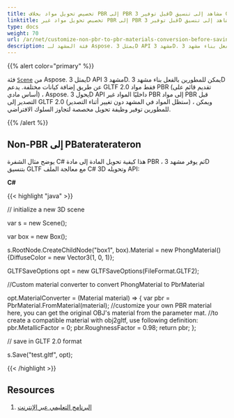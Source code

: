 ```yaml
---
title: تخصيص تحويل مواد بخلاف PBR إلى PBR قبل توفير 3D مشاهد إلى تنسيق GLTF 2.0 في C#
linktitle: تخصيص تحويل مواد غير PBR إلى PBR قبل توفير 3D مشاهد إلى تنسيق GLTF 2.0
type: docs
weight: 70
url: /ar/net/customize-non-pbr-to-pbr-materials-conversion-before-saving-3d-scenes-to-gltf-2-0-format/
description: فئة المشهد لـ Aspose. يمثل 3D API مشهد 3D. يمكن للمطورين بالفعل بناء مشهد 3D عن طريق إضافة كيانات مختلفة. يدعم GLTF 2.0 فقط مواد PBR (تقديم قائم على أساس مادي) ، Aspose.3D API يحول داخليًا المواد غير المستخدمة في PBR إلى مواد PBR قبل التصدير إلى GLTF 2.0.
---
```

{{% alert color="primary" %}} 

فئة [`Scene`](https://reference.aspose.com/3d/net/aspose.threed/scene) من Aspose. يمثل 3D API مشهد 3D. يمكن للمطورين بالفعل بناء مشهد 3D عن طريق إضافة كيانات مختلفة. يدعم GLTF 2.0 فقط مواد PBR (تقديم قائم على أساس مادي) ، Aspose. يحول 3D API داخليًا المواد غير PBR إلى مواد PBR قبل التصدير إلى GLTF 2.0 (ستظل المواد في المشهد دون تغيير أثناء التصدير) ، ويمكن للمطورين توفير وظيفة تحويل مخصصة لتجاوز السلوك الافتراضي.

{{% /alert %}} 
##  **Non-PBR إلى PBateraterateron**
يوضح مثال الشفرة C# هذا كيفية تحويل المادة إلى مادة PBR ، ثم يوفر مشهد 3D بتنسيق GLTF مع معالجة الملف C# 3D وتحويله API:

**C#**

{{< highlight "java" >}}

 // initialize a new 3D scene

var s = new Scene();

var box = new Box();

s.RootNode.CreateChildNode("box1", box).Material = new PhongMaterial() {DiffuseColor = new Vector3(1, 0, 1)};

GLTFSaveOptions opt = new GLTFSaveOptions(FileFormat.GLTF2);

//Custom material converter to convert PhongMaterial to PbrMaterial

opt.MaterialConverter = (Material material) => {
    var pbr = PbrMaterial.FromMaterial(material);
    //customize your own PBR material here, you can get the original OBJ's material from the parameter mat.
    //to create a compatible material with obj2gltf, use following definition:
    pbr.MetallicFactor = 0;
    pbr.RoughnessFactor = 0.98;
    return pbr;
};

// save in GLTF 2.0 format

s.Save("test.gltf", opt);

{{< /highlight >}}


##  **Resources**

1. [البرنامج التعليمي عبر الإنترنت](https://products.aspose.com/3d/tutorial/use-phong-material-to-pbr-material/)
